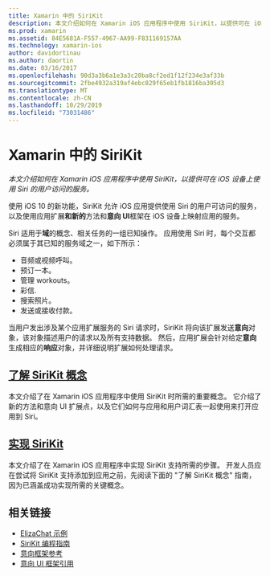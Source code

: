 ```yaml
---
title: Xamarin 中的 SiriKit
description: 本文介绍如何在 Xamarin iOS 应用程序中使用 SiriKit，以提供可在 iOS 设备上使用 Siri 的用户访问的服务。
ms.prod: xamarin
ms.assetid: 84E5681A-F557-4967-AA99-F831169157AA
ms.technology: xamarin-ios
author: davidortinau
ms.author: daortin
ms.date: 03/16/2017
ms.openlocfilehash: 90d3a3b6a1e3a3c20ba8cf2ed1f12f234e3af33b
ms.sourcegitcommit: 2fbe4932a319af4ebc829f65eb1fb1816ba305d3
ms.translationtype: MT
ms.contentlocale: zh-CN
ms.lasthandoff: 10/29/2019
ms.locfileid: "73031486"
---
```

# <a name="sirikit-in-xamarinios"></a>Xamarin 中的 SiriKit

_本文介绍如何在 Xamarin iOS 应用程序中使用 SiriKit，以提供可在 iOS 设备上使用 Siri 的用户访问的服务。_

使用 iOS 10 的新功能，SiriKit 允许 iOS 应用提供使用 Siri 的用户可访问的服务，以及使用应用扩展**和新的**方法和**意向 UI**框架在 iOS 设备上映射应用的服务。

Siri 适用于**域**的概念、相关任务的一组已知操作。 应用使用 Siri 时，每个交互都必须属于其已知的服务域之一，如下所示：

- 音频或视频呼叫。
- 预订一本。
- 管理 workouts。
- 彩信.
- 搜索照片。
- 发送或接收付款。

当用户发出涉及某个应用扩展服务的 Siri 请求时，SiriKit 将向该扩展发送**意向**对象，该对象描述用户的请求以及所有支持数据。 然后，应用扩展会针对给定**意向**生成相应的**响应**对象，并详细说明扩展如何处理请求。

## <a name="understanding-sirikit-conceptsiosplatformsirikitunderstanding-sirikitmd"></a>[了解 SiriKit 概念](~/ios/platform/sirikit/understanding-sirikit.md)

本文介绍了在 Xamarin iOS 应用程序中使用 SiriKit 时所需的重要概念。 它介绍了新的方法和意向 UI 扩展点，以及它们如何与应用和用户词汇表一起使用来打开应用到 Siri。

## <a name="implementing-sirikitiosplatformsirikitimplementing-sirikitmd"></a>[实现 SiriKit](~/ios/platform/sirikit/implementing-sirikit.md)

本文介绍了在 Xamarin iOS 应用程序中实现 SiriKit 支持所需的步骤。 开发人员应在尝试将 SiriKit 支持添加到应用之前，先阅读下面的 "了解 SiriKit 概念" 指南，因为已涵盖成功实现所需的关键概念。

## <a name="related-links"></a>相关链接

- [ElizaChat 示例](https://docs.microsoft.com/samples/xamarin/ios-samples/ios10-elizachat)
- [SiriKit 编程指南](https://developer.apple.com/library/prerelease/content/documentation/Intents/Conceptual/SiriIntegrationGuide/index.html)
- [意向框架参考](https://developer.apple.com/reference/intents)
- [意向 UI 框架引用](https://developer.apple.com/reference/intentsui)
